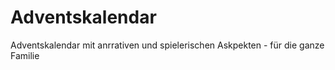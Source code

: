 # Adventskalendar
Adventskalendar mit anrrativen und spielerischen Askpekten - für die ganze Familie
